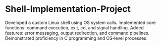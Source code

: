 # Shell-Implementation-Project
Developed a custom Linux shell using OS system calls.
Implemented core functions: command execution, exit, cd, and signal handling.
Added features: error messaging, output redirection, and command pipelines.
Demonstrated proficiency in C programming and OS-level processes.
